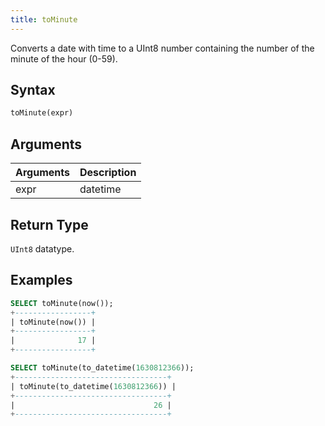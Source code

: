```yaml
---
title: toMinute
---
```


Converts a date with time to a UInt8 number containing the number of the minute of the hour (0-59).

## Syntax

```sql
toMinute(expr)
```

## Arguments

| Arguments   | Description |
| ----------- | ----------- |
| expr | datetime |

## Return Type
 `UInt8` datatype.

## Examples

```sql
SELECT toMinute(now());
+-----------------+
| toMinute(now()) |
+-----------------+
|              17 |
+-----------------+

SELECT toMinute(to_datetime(1630812366));
+----------------------------------+
| toMinute(to_datetime(1630812366)) |
+----------------------------------+
|                               26 |
+----------------------------------+
```
